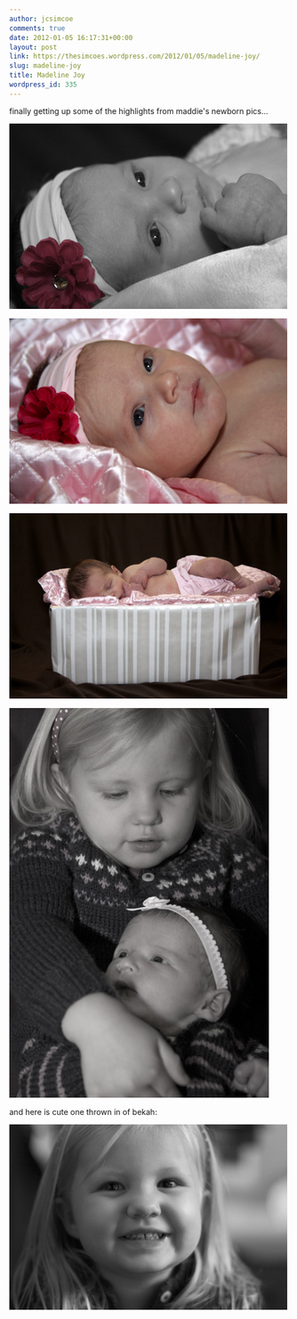 ```yaml
---
author: jcsimcoe
comments: true
date: 2012-01-05 16:17:31+00:00
layout: post
link: https://thesimcoes.wordpress.com/2012/01/05/madeline-joy/
slug: madeline-joy
title: Madeline Joy
wordpress_id: 335
---
```


finally getting up some of the highlights from maddie's newborn pics…




![](/public/assets/tumblr_lxc29sCvej1qb8l8q.jpg)




![](/public/assets/tumblr_lxc2bzjbmG1qb8l8q.jpg)




![](/public/assets/tumblr_lxc2dopxJ21qb8l8q.jpg)




![](/public/assets/tumblr_lxc2hvYshj1qb8l8q.jpg)




and here is cute one thrown in of bekah:




![](/public/assets/tumblr_lxc2kcroWd1qb8l8q.jpg)
